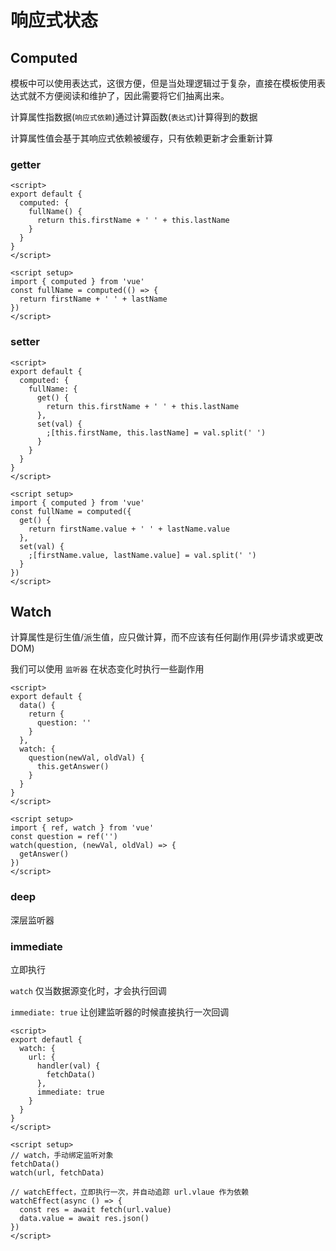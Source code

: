 # 响应式状态

## Computed

模板中可以使用表达式，这很方便，但是当处理逻辑过于复杂，直接在模板使用表达式就不方便阅读和维护了，因此需要将它们抽离出来。

计算属性指数据(`响应式依赖`)通过计算函数(`表达式`)计算得到的数据

计算属性值会基于其响应式依赖被缓存，只有依赖更新才会重新计算

### getter

```vue
<script>
export default {
  computed: {
    fullName() {
      return this.firstName + ' ' + this.lastName
    }
  }
}
</script>

<script setup>
import { computed } from 'vue'
const fullName = computed(() => {
  return firstName + ' ' + lastName
})
</script>
```

### setter

```vue
<script>
export default {
  computed: {
    fullName: {
      get() {
        return this.firstName + ' ' + this.lastName
      },
      set(val) {
        ;[this.firstName, this.lastName] = val.split(' ')
      }
    }
  }
}
</script>

<script setup>
import { computed } from 'vue'
const fullName = computed({
  get() {
    return firstName.value + ' ' + lastName.value
  },
  set(val) {
    ;[firstName.value, lastName.value] = val.split(' ')
  }
})
</script>
```

## Watch

计算属性是衍生值/派生值，应只做计算，而不应该有任何副作用(异步请求或更改 DOM)

我们可以使用 `监听器` 在状态变化时执行一些副作用

```vue
<script>
export default {
  data() {
    return {
      question: ''
    }
  },
  watch: {
    question(newVal, oldVal) {
      this.getAnswer()
    }
  }
}
</script>

<script setup>
import { ref, watch } from 'vue'
const question = ref('')
watch(question, (newVal, oldVal) => {
  getAnswer()
})
</script>
```

### deep

深层监听器

### immediate

立即执行

`watch` 仅当数据源变化时，才会执行回调

`immediate: true` 让创建监听器的时候直接执行一次回调

```vue
<script>
export defautl {
  watch: {
    url: {
      handler(val) {
        fetchData()
      },
      immediate: true
    }
  }
}
</script>

<script setup>
// watch，手动绑定监听对象
fetchData()
watch(url, fetchData)

// watchEffect，立即执行一次，并自动追踪 url.vlaue 作为依赖
watchEffect(async () => {
  const res = await fetch(url.value)
  data.value = await res.json()
})
</script>
```
